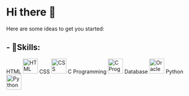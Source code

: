 # Hi there 👋


Here are some ideas to get you started:

## - 🌱Skills:

HTML <img src="https://upload.wikimedia.org/wikipedia/commons/6/61/HTML5_logo_and_wordmark.svg" alt="HTML" width="40" height="40">
CSS <img src="https://upload.wikimedia.org/wikipedia/commons/d/d5/CSS3_logo_and_wordmark.svg" alt="CSS" width="40" height="40">
C Programming <img src="https://upload.wikimedia.org/wikipedia/commons/1/19/C_Logo.png" alt="C Programming" width="40" height="40">
 Database <img src="https://upload.wikimedia.org/wikipedia/commons/5/50/Oracle_logo.svg" alt="Oracle Database" width="40" height="40">
Python <img src="https://upload.wikimedia.org/wikipedia/commons/c/c3/Python-logo-notext.svg" alt="Python" width="40" height="40">




